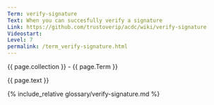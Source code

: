 ```yaml
---
Term: verify-signature
Text: When you can succesfully verify a signature
Link: https://github.com/trustoverip/acdc/wiki/verify-signature
Videostart: 
Level: 7
permalink: /term_verify-signature.html
---
```


{{ page.collection }} - {{ page.Term }}

   {{ page.text }}

{% include_relative glossary/verify-signature.md %}
